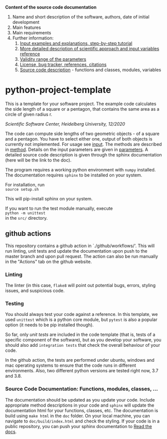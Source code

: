 **Content of the source code documentation**  

1. Name and short description of the software, authors, date of initial development
1. Main features
1. Main requirements
1. Further information:
    1. [Input examples and explanations, step-by-step tutorial](doc/input.md)
    1. [More detailed description of scientific approach and input variables reference](doc/method.md)
    1. [Validity range of the parameters](doc/parameters.md)
    1. [License, bug tracker, references, citations](doc/further.md)
    1. [Source code description](doc/sphinxdoc.md) - functions and classes, modules, variables

# python-project-template

This is a template for your software project. The example code calculates the side length of a square or a pentagon, that contains the same area as a circle of given radius r.

*Scientific Software Center, Heidelberg University, 12/2020*

The code can compute side lengths of two geometric objects - of a square and a pentagon. You have to select either one, output of both objects is currently not implemented. For usage see [input](doc/input.md). The methods are described in [method](doc/method.md). Details on the input parameters are given in [parameters](doc/parameters.md). A detailed source code description is given through the sphinx documentation (here will be the link to the doc).

The program requires a working python environment with `numpy` installed. 
The documentation requires `sphinx` to be installed on your system.

For installation, run  
`source setup.sh`

This will pip-install sphinx on your system.

If you want to run the test module manually, execute  
`python -m unittest`  
in the `src/` directory.

## github actions

This repository contains a github action in `./github/workflows/'. This will run linting, unit tests and update the documentation upon push to the master branch and upon pull request. The action can also be run manually in the "Actions" tab on the github website.

### Linting
The linter (in this case, `flake8` will point out potential bugs, errors, styling issues, and suspicious code.

### Testing
You should always test your code against a reference. In this template, we used `unittest` which is a python core module, but `pytest` is also a popular option (it needs to be pip installed though).

So far, only *unit tests* are included in the code template (that is, tests of a specific component of the software), but as you develop your software, you should also add `integration tests` that check the overall behaviour of your code.

In the github action, the tests are performed under ubuntu, windows and mac operating systems to ensure that the code runs in different environments. Also, two different python versions are tested right now, 3.7 and 3.8.

### Source Code Documentation: Functions, modules, classes, ...
The documentation should be updated as you update your code. Include appropriate method descriptions in your code and `sphinx` will update the documentation html for your functions, classes, etc. The documentation is build using `make html` in the `doc` folder. On your local machine, you can navigate to `doc/build/index.html` and check the styling.
If your code is in a public repository, you can push your sphinx documentation to [Read the docs](https://ssc-hd-python-project-template.readthedocs.io/en/latest/?).
